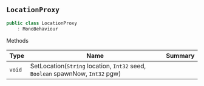 ## `LocationProxy`

```csharp
public class LocationProxy
    : MonoBehaviour

```

Methods

| Type | Name | Summary | 
| --- | --- | --- | 
| `void` | SetLocation(`String` location, `Int32` seed, `Boolean` spawnNow, `Int32` pgw) |  | 


